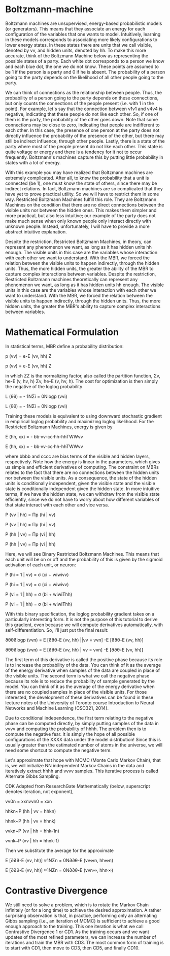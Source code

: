 # Boltzmann-machine

Boltzmann machines are unsupervised, energy-based probabilistic models (or generators). This means that they associate an energy for each configuration of the variables that one wants to model. Intuitively, learning in these models corresponds to associating more likely configurations to lower energy states. In these states there are units that we call visible, denoted by vv, and hidden units, denoted by hh. To make this more accurate, think of the Boltzmann Machine below as representing the possible states of a party. Each white dot corresponds to a person we know and each blue dot, the one we do not know. These points are assumed to be 1 if the person is a party and 0 if he is absent. The probability of a person going to the party depends on the likelihood of all other people going to the party.

We can think of connections as the relationship between people. Thus, the probability of a person going to the party depends on these connections, but only counts the connections of the people present (i.e. with 1 in the point). For example, let's say that the connection between v1v1 and v4v4 is negative, indicating that these people do not like each other. So, if one of them is the party, the probability of the other goes down. Note that some connections may be close to zero, indicating that people are indifferent to each other. In this case, the presence of one person at the party does not directly influence the probability of the presence of the other, but there may still be indirect influence, through other people. Lastly, there is a state of the party where most of the people present do not like each other. This state is quite voltage or energy and there is a tendency for it not to occur frequently. Boltzmann's machines capture this by putting little probability in states with a lot of energy.

With this example you may have realized that Boltzmann machines are extremely complicated. After all, to know the probability that a unit is connected (be 1), one must know the state of others, since there may be indirect relations. In fact, Boltzmann machines are so complicated that they have yet to prove practical utility. So we will have to restrict them in some way. Restricted Boltzmann Machines fulfill this role. They are Boltzmann Machines on the condition that there are no direct connections between the visible units nor between the hidden ones. This makes them simpler and more practical, but also less intuitive; our example of the party does not make much sense when only known people only interact directly with unknown people. Instead, unfortunately, I will have to provide a more abstract intuitive explanation.

Despite the restriction, Restricted Boltzmann Machines, in theory, can represent any phenomenon we want, as long as it has hidden units hh enough. The visible units in this case are the variables whose interaction with each other we want to understand. With the MBR, we forced the relation between the visible units to happen indirectly, through the hidden units. Thus, the more hidden units, the greater the ability of the MBR to capture complex interactions between variables. Despite the restriction, Restricted Boltzmann machines theoretically can represent any phenomenon we want, as long as it has hidden units hh enough. The visible units in this case are the variables whose interaction with each other we want to understand. With the MBR, we forced the relation between the visible units to happen indirectly, through the hidden units. Thus, the more hidden units, the greater the MBR's ability to capture complex interactions between variables.

# Mathematical Formulation

In statistical terms, MBR define a probability distribution:

p (vv) = e-E (vv, hh) Z

p (vv) = e-E (vv, hh) Z


in which ZZ is the normalizing factor, also called the partition function, Σv, he-E (v, hv, h) Σv, he-E (v, hv, h). The cost for optimization is then simply the negative of the loglog probability


L (θθ) = - 1NΣi = 0Nlogp (vvi)

L (θθ) = - 1NΣi = 0Nlog⁡p (vvi)


Training these models is equivalent to using downward stochastic gradient in empirical loglog probability and maximizing loglog likelihood. For the Restricted Boltzmann Machines, energy is given by


E (hh, xx) = - bb⋅vv-cc⋅hh-hhTWWvv

E (hh, xx) = - bb⋅vv-cc⋅hh-hhTWWvv


where bbbb and cccc are bias terms of the visible and hidden layers, respectively. Note how the energy is linear in the parameters, which gives us simple and efficient derivatives of computing. The constraint on MBRs relates to the fact that there are no connections between the hidden units nor between the visible units. As a consequence, the state of the hidden units is conditionally independent, given the visible state and the visible state is conditionally independent given the hidden state. In more intuitive terms, if we have the hidden state, we can withdraw from the visible state efficiently, since we do not have to worry about how different variables of that state interact with each other and vice versa.


P (vv | hh) = Πp (hi | vv)

P (vv | hh) = Πp (hi | vv)

P (hh | vv) = Πp (vi | hh)

P (hh | vv) = Πp (vi | hh)


Here, we will see Binary Restricted Boltzmann Machines. This means that each unit will be on or off and the probability of this is given by the sigmoid activation of each unit, or neuron:

P (hi = 1 | vv) = σ (ci + wiwivv)

P (hi = 1 | vv) = σ (ci + wiwivv)

P (vi = 1 | hh) = σ (bi + wiwiThh)

P (vi = 1 | hh) = σ (bi + wiwiThh)

With this binary specification, the loglog probability gradient takes on a particularly interesting form. It is not the purpose of this tutorial to derive this gradient, even because we will compute derivatives automatically, with self-differentiation. So, I'll just put the final result:

∂θθ∂logp (vvn) = E [∂∂θ-E (vv, hh) ||vv = vvn] -E [∂∂θ-E (vv, hh)]

∂θθ∂log⁡p (vvn) = E [∂∂θ-E (vv, hh) | vv = vvn] -E [∂∂θ-E (vv, hh)]


The first term of this derivative is called the positive phase because its role is to increase the probability of the data. You can think of it as the average of the energy derivative when samples of the data are coupled in place of the visible units. The second term is what we call the negative phase because its role is to reduce the probability of sample generated by the model. You can think of it as the average of the energy derivative when there are no coupled samples in place of the visible units. For those interested, the development of these derivatives can be found in these lecture notes of the University of Toronto course Introduction to Neural Networks and Machine Learning (CSC321, 2014).

Due to conditional independence, the first term relating to the negative phase can be computed directly, by simply putting samples of the data in vvvv and computing the probability of hhhh. The problem then is to compute the negative fear. It is simply the hope of all possible configurations of the XXXX data under the model distribution! Since this is usually greater than the estimated number of atoms in the universe, we will need some shortcut to compute the negative term.

Let's approximate that hope with MCMC (Monte Carlo Markov Chain), that is, we will initialize NN independent Markov Chains in the data and iteratively extract hhhh and vvvv samples. This iterative process is called Alternate Gibbs Sampling.

CDK
Adapted from ResearchGate
Mathematically (below, superscript denotes iteration, not exponent),

vv0n = xxnvvn0 = xxn

hhkn~P (hh | vv = hhkn)

hhnk~P (hh | vv = hhnk)

vvkn~P (vv | hh = hhk-1n)

vvnk~P (vv | hh = hhnk-1)

Then we substitute the average for the approximate

E [∂∂θ-E (vv, hh)] ≈1NΣn = 0N∂∂θ-E (vv∞n, hh∞n)

E [∂∂θ-E (vv, hh)] ≈1NΣn = 0N∂∂θ-E (vvn∞, hhn∞)


# Contrastive Divergence
We still need to solve a problem, which is to rotate the Markov Chain infinitely (or for a long time) to achieve the desired approximation. A rather surprising observation is that, in practice, performing only an alternating Gibbs sampling (i.e., an iteration of MCMC) is sufficient to achieve a good enough approach to the training. This one iteration is what we call Contrastive Divergence 1 or CD1. As the training occurs and we want updates of the most refined parameters, we can increase the number of iterations and train the MBR with CD3. The most common form of training is to start with CD1, then move to CD3, then CD5, and finally CD10.
